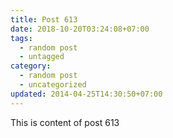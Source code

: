 ```yaml
---
title: Post 613
date: 2018-10-20T03:24:08+07:00
tags:
  - random post
  - untagged
category:
  - random post
  - uncategorized
updated: 2014-04-25T14:30:50+07:00
---
```

This is content of post 613
